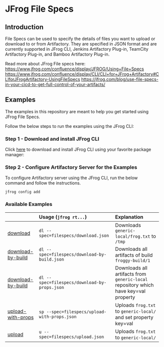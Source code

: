 # JFrog File Specs

## Introduction

File Specs can be used to specify the details of files you want to upload or download to or from Artifactory. They are specified in JSON format and are currently supported in JFrog CLI, Jenkins Artifactory Plug-in, TeamCity Artifactory Plug-in, and Bamboo Artifactory Plug-in.

Read more about JFrog File specs here:
https://www.jfrog.com/confluence/display/JFROG/Using+File+Specs
https://www.jfrog.com/confluence/display/CLI/CLI+for+JFrog+Artifactory#CLIforJFrogArtifactory-UsingFileSpecs
https://jfrog.com/blog/use-file-specs-in-your-cicd-to-get-full-control-of-your-artifacts/

## Examples

The examples in this repository are meant to help you get started using JFrog File Specs.

Follow the below steps to run the examples using the JFrog CLI:

### Step 1 - Download and install JFrog CLI

Click [here](https://jfrog.com/getcli) to download and install JFrog CLI using your favorite package manager:

### Step 2 - Configure Artifactory Server for the Examples

To configure Artifactory server using the JFrog CLI, run the below command and follow the instructions.

```
jfrog config add
```

### Available Examples

|                                                       | Usage (`jfrog rt...`)                        | Explanation                                                                         |
| :---------------------------------------------------- | :------------------------------------------- | :---------------------------------------------------------------------------------- |
| [download](filespecs/download.json)                   | `dl --spec=filespecs/download.json`          | Downloads `generic-local/frog.txt` to `/tmp`                                        |
| [download-by-build](filespecs/download-by-build.json) | `dl --spec=filespecs/download-by-build.json` | Downloads all artifacts of build `froggy-build/1`                                   |
| [download-by-build](filespecs/download-by-props.json) | `dl --spec=filespecs/download-by-props.json` | Downloads all artifacts from `generic-local` repository which have key=val property |
| [upload-with-props](filespecs/upload-with-props.json) | `sp --spec=filespecs/upload-with-props.json` | Uploads `frog.txt` to `generic-local/` and set property key=val                     |
| [upload](filespecs/upload.json)                       | `u --spec=filespecs/upload.json`             | Uploads `frog.txt` to `generic-local/`                                              |
